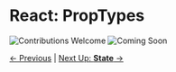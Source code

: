 # React: PropTypes

![Contributions Welcome][contributing-badge]
![Coming Soon][coming-soon-badge]

[&#x2190; Previous](using-props.md) | [Next Up: **State** &#x2192;](state.md)

[contributing-badge]: https://img.shields.io/badge/contributions-welcome!-4BADFF.svg
[coming-soon-badge]: https://img.shields.io/badge/coming-soon!-FF6262.svg
[in-progress-badge]: https://img.shields.io/badge/in-progress-EDE128.svg
[under-review-badge]: https://img.shields.io/badge/under-review-C486FF.svg
